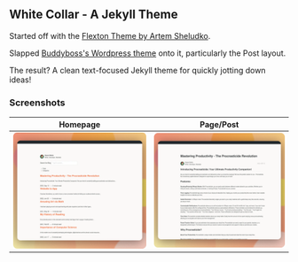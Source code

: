 ## White Collar - A Jekyll Theme

Started off with the [Flexton Theme by Artem Sheludko](https://github.com/artemsheludko/flexton).

Slapped [Buddyboss's Wordpress theme](https://www.buddyboss.com/website-platform/) onto it, particularly the Post layout.

The result? A clean text-focused Jekyll theme for quickly jotting down ideas!

### Screenshots

|Homepage|Page/Post|
|:---:|:---:|
|![](/images/thumb1.png)|![](/images/thumb2.png)|
